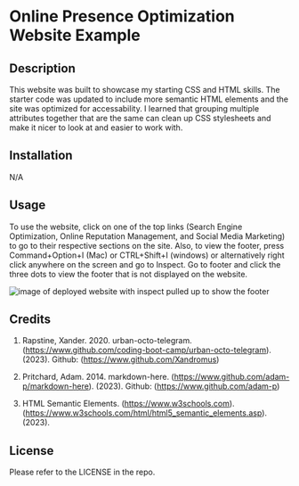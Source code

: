 # Online Presence Optimization Website Example

## Description

This website was built to showcase my starting CSS and HTML skills. The starter code was updated to include more semantic HTML elements and the site was optimized for accessability. I learned that grouping multiple attributes together that are the same can clean up CSS stylesheets and make it nicer to look at and easier to work with.

## Installation

N/A

## Usage

To use the website, click on one of the top links (Search Engine Optimization, Online Reputation Management, and Social Media Marketing) to go to their respective sections on the site. Also, to view the footer, press Command+Option+I (Mac) or CTRL+Shift+I (windows) or alternatively right click anywhere on the screen and go to Inspect. Go to footer and click the three dots to view the footer that is not displayed on the website.

![image of deployed website with inspect pulled up to show the footer](gixxer777.github.io/online-presence-optimization-wesite-example/tree/main/assets/images/screenshotofwebsite.png)

## Credits 

1. Rapstine, Xander. 2020. urban-octo-telegram. (https://www.github.com/coding-boot-camp/urban-octo-telegram). (2023).
Github: (https://www.github.com/Xandromus)

2. Pritchard, Adam. 2014. markdown-here. (https://www.github.com/adam-p/markdown-here). (2023).
Github: (https://www.github.com/adam-p)

3. HTML Semantic Elements. (https://www.w3schools.com). (https://www.w3schools.com/html/html5_semantic_elements.asp). (2023).


## License

Please refer to the LICENSE in the repo.
